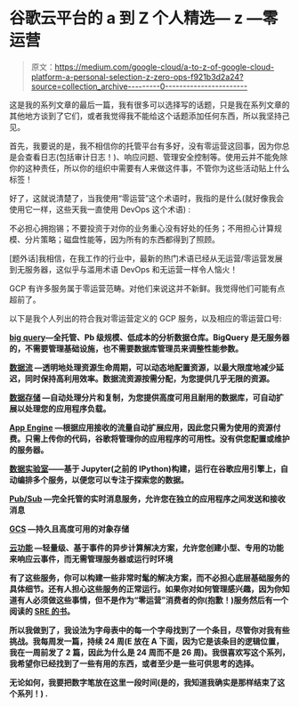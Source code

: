 # 谷歌云平台的 a 到 Z 个人精选— z —零运营

> 原文：<https://medium.com/google-cloud/a-to-z-of-google-cloud-platform-a-personal-selection-z-zero-ops-f921b3d2a24?source=collection_archive---------0----------------------->

这是我的系列文章的最后一篇，我有很多可以选择写的话题，只是我在系列文章的其他地方谈到了它们，或者我觉得我不能给这个话题添加任何东西，所以我坚持己见。

首先，我要说的是，我不相信你的托管平台有多好，没有零运营这回事，因为你总是会查看日志(包括审计日志！)、响应问题、管理安全控制等。使用云并不能免除你的这种责任，所以你的组织中需要有人来做这件事，不管你为这些活动贴上什么标签！

好了，这就说清楚了，当我使用“零运营”这个术语时，我指的是什么(就好像我会使用它一样，这些天我一直使用 DevOps 这个术语) :

不必担心拥抱锡；不要投资于对你的业务重心没有好处的任务；不用担心计算规模、分片策略；磁盘性能等，因为所有的东西都得到了照顾。

[题外话]我相信，在我工作的行业中，最新的热门术语已经从无运营/零运营发展到无服务器，这似乎与滥用术语 DevOps 和无运营一样令人恼火！

GCP 有许多服务属于零运营范畴。对他们来说这并不新鲜。我觉得他们可能有点超前了。

以下是我个人列出的符合我对零运营定义的 GCP 服务，以及相应的零运营口号:

[**big query**](https://cloud.google.com/bigquery/)**—全托管、Pb 级规模、低成本的分析数据仓库。BigQuery 是无服务器的，不需要管理基础设施，也不需要数据库管理员来调整性能参数。**

**[**数据流**](https://cloud.google.com/dataflow/) —透明地处理资源生命周期，可以动态地配置资源，以最大限度地减少延迟，同时保持高利用效率。数据流资源按需分配，为您提供几乎无限的资源。**

**[**数据存储**](https://cloud.google.com/datastore/) —自动处理分片和复制，为您提供高度可用且耐用的数据库，可自动扩展以处理您的应用程序负载。**

**[**App Engine**](https://cloud.google.com/appengine/) —根据应用接收的流量自动扩展应用，因此您只需为使用的资源付费。只需上传你的代码，谷歌将管理你的应用程序的可用性。没有供您配置或维护的服务器。**

**[**数据实验室**](https://cloud.google.com/datalab/)——基于 Jupyter(之前的 IPython)构建，运行在谷歌应用引擎上，自动编排多个服务，以便您可以专注于探索您的数据。**

**[**Pub/Sub**](https://cloud.google.com/pubsub/) —完全托管的实时消息服务，允许您在独立的应用程序之间发送和接收消息**

**[**GCS**](https://cloud.google.com/storage/) —持久且高度可用的对象存储**

**[**云功能**](https://cloud.google.com/functions/) —轻量级、基于事件的异步计算解决方案，允许您创建小型、专用的功能来响应云事件，而无需管理服务器或运行时环境**

**有了这些服务，你可以构建一些非常时髦的解决方案，而不必担心底层基础服务的具体细节。还有人担心这些服务的正常运行。如果你对如何管理感兴趣，因为你知道有人必须做这些事情，但不是作为“零运营”消费者的你(抱歉！)服务然后有一个阅读的 [SRE 的书](http://shop.oreilly.com/product/0636920041528.do)。**

**所以我做到了，我设法为字母表中的每一个字母找到了一个条目，尽管你对我有些挑战。我每周发一篇，持续 24 周(E 放在 A 下面，因为它是该条目的逻辑位置，我在一周前发了 2 篇，因此为什么是 24 周而不是 26 周)。我很喜欢写这个系列，我希望你已经找到了一些有用的东西，或者至少是一些可供思考的选择。**

**无论如何，我要把数字笔放在这里一段时间(是的，我知道我确实是那样结束了这个系列！) .**